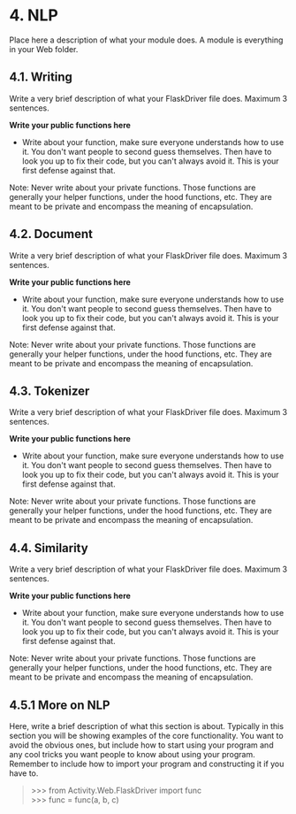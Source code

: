 #
# 4. NLP
Place here a description of what your module does. A module is everything in your Web folder.


## 4.1. Writing

Write a very brief description of what your FlaskDriver file does. Maximum 3 sentences.

**Write your public functions here**

* Write about your function, make sure everyone understands how to use it. You don't want people to second 
guess themselves. Then have to look you up to fix their code, but you can't always avoid it. This is your first 
defense against that.

Note: Never write about your private functions. Those functions are generally your helper functions, 
under the hood functions, etc. They are meant to be private and encompass the meaning of encapsulation. 

## 4.2. Document

Write a very brief description of what your FlaskDriver file does. Maximum 3 sentences.

**Write your public functions here**

* Write about your function, make sure everyone understands how to use it. You don't want people to second 
guess themselves. Then have to look you up to fix their code, but you can't always avoid it. This is your first 
defense against that.

Note: Never write about your private functions. Those functions are generally your helper functions, 
under the hood functions, etc. They are meant to be private and encompass the meaning of encapsulation. 

## 4.3. Tokenizer

Write a very brief description of what your FlaskDriver file does. Maximum 3 sentences.

**Write your public functions here**

* Write about your function, make sure everyone understands how to use it. You don't want people to second 
guess themselves. Then have to look you up to fix their code, but you can't always avoid it. This is your first 
defense against that.

Note: Never write about your private functions. Those functions are generally your helper functions, 
under the hood functions, etc. They are meant to be private and encompass the meaning of encapsulation. 

## 4.4. Similarity

Write a very brief description of what your FlaskDriver file does. Maximum 3 sentences.

**Write your public functions here**

* Write about your function, make sure everyone understands how to use it. You don't want people to second 
guess themselves. Then have to look you up to fix their code, but you can't always avoid it. This is your first 
defense against that.

Note: Never write about your private functions. Those functions are generally your helper functions, 
under the hood functions, etc. They are meant to be private and encompass the meaning of encapsulation. 

## 4.5.1 More on NLP

Here, write a brief description of what this section is about. Typically in this section you will be 
showing examples of the core functionality. You want to avoid the obvious ones, but include how to start using your program
and any cool tricks you want people to know about using your program. Remember to include how to 
import your program and constructing it if you have to.

> \>>> from Activity.Web.FlaskDriver import func  
> \>>> func = func(a, b, c)  